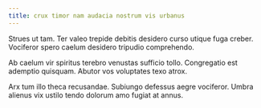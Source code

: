 ```yaml
---
title: crux timor nam audacia nostrum vis urbanus
---
```


Strues ut tam. Ter valeo trepide debitis desidero curso utique fuga creber. Vociferor spero caelum desidero tripudio comprehendo.

Ab caelum vir spiritus terebro venustas sufficio tollo. Congregatio est ademptio quisquam. Abutor vos voluptates texo atrox.

Arx tum illo theca recusandae. Subiungo defessus aegre vociferor. Umbra alienus vix ustilo tendo dolorum amo fugiat at annus.